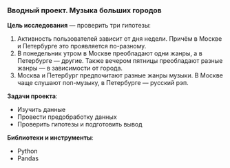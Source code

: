 ### Вводный проект. Музыка больших городов

**Цель исследования** — проверить три гипотезы:
1. Активность пользователей зависит от дня недели. Причём в Москве и Петербурге это проявляется по-разному.
2. В понедельник утром в Москве преобладают одни жанры, а в Петербурге — другие. Также вечером пятницы преобладают разные жанры — в зависимости от города.
3. Москва и Петербург предпочитают разные жанры музыки. В Москве чаще слушают поп-музыку, в Петербурге — русский рэп.

**Задачи проекта**:
- Изучить данные
- Провести предобработку данных
- Проверить гипотезы и подготовить вывод

**Библиотеки и инструменты**:
- Python
- Pandas
